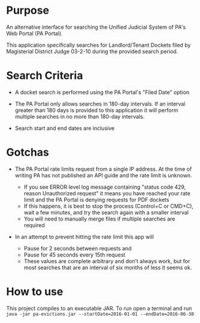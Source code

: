 # Purpose

An alternative interface for searching the Unified Judicial System of PA's Web Portal (PA Portal).

This application specifically searches for Landlord/Tenant Dockets filed by Magisterial District Judge 03-2-10 during the provided search period.

# Search Criteria

* A docket search is performed using the PA Portal's "Filed Date" option

* The PA Portal only allows searches in 180-day intervals. If an interval greater than 180 days is provided to this application it will perform multiple searches in no more than 180-day intervals.

* Search start and end dates are inclusive

# Gotchas

* The PA Portal rate limits request from a single IP address. At the time of writing PA has not published an API guide and the rate limit is unknown.

  * If you see ERROR level log message containing "status code 429, reason Unauthorized request" it means you have reached your rate limit and the PA Portal is denying requests for PDF dockets
  * If this happens, it is best to stop the process (Control+C or CMD+C), wait a few minutes, and try the search again with a smaller interval
  * You will need to manually merge files if multiple searches are required
* In an attempt to prevent hitting the rate limit this app will 
  * Pause for 2 seconds between requests and
  * Pause for 45 seconds every 15th request 
  * These values are complete arbitrary and don't always work, but for most searches that are an interval of six months of less it seems ok.

# How to use

This project compiles to an executable JAR. To run open a terminal and run `java -jar pa-evictions.jar --startDate=2016-01-01 --endDate=2016-06-30`
